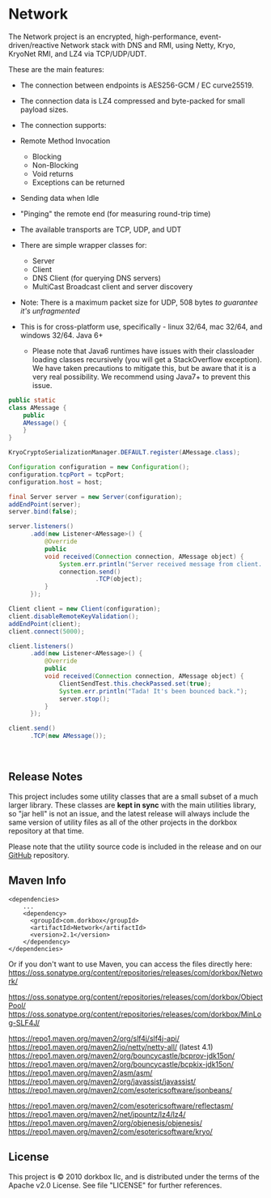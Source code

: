 Network
=======

The Network project is an encrypted, high-performance, event-driven/reactive Network stack with DNS and RMI, using Netty, Kryo, KryoNet RMI, and LZ4 via TCP/UDP/UDT. 

These are the main features:
- The connection between endpoints is AES256-GCM / EC curve25519.
- The connection data is LZ4 compressed and byte-packed for small payload sizes.
- The connection supports:
 - Remote Method Invocation
   - Blocking
   - Non-Blocking
   - Void returns
   - Exceptions can be returned
 - Sending data when Idle
 - "Pinging" the remote end (for measuring round-trip time)
 

- The available transports are TCP, UDP, and UDT
- There are simple wrapper classes for:
  - Server
  - Client
  - DNS Client (for querying DNS servers)
  - MultiCast Broadcast client and server discovery
  

- Note: There is a maximum packet size for UDP, 508 bytes *to guarantee it's unfragmented*

- This is for cross-platform use, specifically - linux 32/64, mac 32/64, and windows 32/64. Java 6+
    - Please note that Java6 runtimes have issues with their classloader loading classes recursively (you will get a StackOverflow exception). We have taken precautions to mitigate this, but be aware that it is a very real possibility. We recommend using Java7+ to prevent this issue.

``` java
public static
class AMessage {
    public
    AMessage() {
    }
}

KryoCryptoSerializationManager.DEFAULT.register(AMessage.class);

Configuration configuration = new Configuration();
configuration.tcpPort = tcpPort;
configuration.host = host;

final Server server = new Server(configuration);
addEndPoint(server);
server.bind(false);

server.listeners()
      .add(new Listener<AMessage>() {
          @Override
          public
          void received(Connection connection, AMessage object) {
              System.err.println("Server received message from client. Bouncing back.");
              connection.send()
                        .TCP(object);
          }
      });

Client client = new Client(configuration);
client.disableRemoteKeyValidation();
addEndPoint(client);
client.connect(5000);

client.listeners()
      .add(new Listener<AMessage>() {
          @Override
          public
          void received(Connection connection, AMessage object) {
              ClientSendTest.this.checkPassed.set(true);
              System.err.println("Tada! It's been bounced back.");
              server.stop();
          }
      });

client.send()
      .TCP(new AMessage());

```

&nbsp; 
&nbsp; 

Release Notes 
---------

This project includes some utility classes that are a small subset of a much larger library. These classes are **kept in sync** with the main utilities library, so "jar hell" is not an issue, and the latest release will always include the same version of utility files as all of the other projects in the dorkbox repository at that time. 
  
  Please note that the utility source code is included in the release and on our [GitHub](https://github.com/dorkbox/Utilities) repository.
  
  
Maven Info
---------
```
<dependencies>
    ...
    <dependency>
      <groupId>com.dorkbox</groupId>
      <artifactId>Network</artifactId>
      <version>2.1</version>
    </dependency>
</dependencies>
```

Or if you don't want to use Maven, you can access the files directly here:  
https://oss.sonatype.org/content/repositories/releases/com/dorkbox/Network/  


https://oss.sonatype.org/content/repositories/releases/com/dorkbox/ObjectPool/  
https://oss.sonatype.org/content/repositories/releases/com/dorkbox/MinLog-SLF4J/  

https://repo1.maven.org/maven2/org/slf4j/slf4j-api/  
https://repo1.maven.org/maven2/io/netty/netty-all/  (latest 4.1)  
https://repo1.maven.org/maven2/org/bouncycastle/bcprov-jdk15on/  
https://repo1.maven.org/maven2/org/bouncycastle/bcpkix-jdk15on/  
https://repo1.maven.org/maven2/asm/asm/  
https://repo1.maven.org/maven2/org/javassist/javassist/  
https://repo1.maven.org/maven2/com/esotericsoftware/jsonbeans/   


https://repo1.maven.org/maven2/com/esotericsoftware/reflectasm/  
https://repo1.maven.org/maven2/net/jpountz/lz4/lz4/    
https://repo1.maven.org/maven2/org/objenesis/objenesis/  
https://repo1.maven.org/maven2/com/esotericsoftware/kryo/  

License
---------
This project is © 2010 dorkbox llc, and is distributed under the terms of the Apache v2.0 License. See file "LICENSE" for further references.

